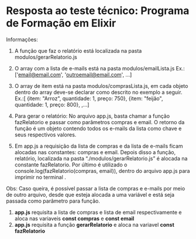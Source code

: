 # Resposta ao teste técnico: Programa de Formação em Elixir 

Informações:
1. A função que faz o relatório está localizada na pasta modulos/gerarRelatorio.js

2. O array com a lista de e-mails está na pasta modulos/emailLista.js
 Ex.:['email@email.com', 'outroemail@email.com', ...]

3. O array de item está na pasta modulos/comprasLista.js, em cada objeto dentro do array deve-se declarar como descrito no exemplo a seguir.
 Ex.:[ {item: "Arroz", quantidade: 1, preço: 750}, {item: "feijão", quantidade: 1, preço: 800}, ,...]

4) Para gerar o relatório:
 No arquivo app.js, basta chamar a função fazRelatorio e passar como parâmetros compras e email. O retorno da função é um objeto contendo todos os e-mails da lista como chave e seus respectivos valores.

5) Em app.js a requisição da lista de compras e da lista de e-mails ficam alocadas nas constantes: compras e email. Depois disso a função, relatório, localizada na pasta “./modulos/gerarRelatorio.js” é alocada na constante fazRelatorio. Por último é utilizado o console.log(fazRelatorio(compras, email)), dentro do arquivo app.js para imprimir no terminal .

Obs: Caso queira, é possível passar a lista de compras e e-mails por meio de outro arquivo, desde que esteja alocada a uma variável e está seja passada como parâmetro para função.


1) **app.js** requisita a lista de compras e lista de email respectivamente e aloca nas variaveis **const compras**  e **const email**
2)  **app.js** requisita a função **gerarRelatorio** e aloca na variavel **const fazRelatorio**
